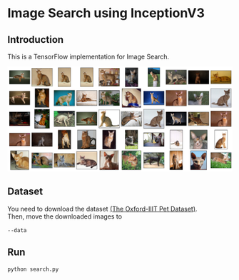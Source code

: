 # Image Search using InceptionV3

## Introduction
This is a TensorFlow implementation for Image Search.

![image](https://github.com/byunghyun23/image-search/blob/main/assets/fig1.png)

## Dataset
You need to download the dataset [(The Oxford-IIIT Pet Dataset)](https://www.robots.ox.ac.uk/~vgg/data/pets/).  
Then, move the downloaded images to
```
--data
```

## Run
```
python search.py
```
